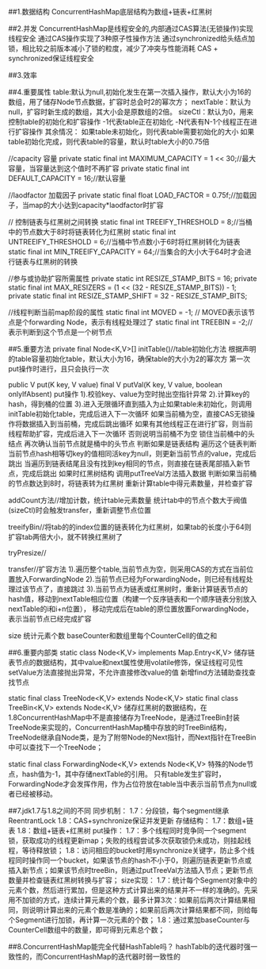 ##1.数据结构
ConcurrentHashMap底层结构为数组+链表+红黑树

##2.并发
ConcurrentHashMap是线程安全的,内部通过CAS算法(无锁操作)实现线程安全
通过CAS操作实现了3种原子性操作方法
通过synchronized给头结点加锁，相比较之前版本减小了锁的粒度，减少了冲突与性能消耗
CAS + synchronized保证线程安全

##3.效率

##4.重要属性
table:默认为null,初始化发生在第一次插入操作，默认大小为16的数组，用了储存Node节点数据，扩容时总会时2的幂次方；
nextTable：默认为null，扩容时新生成的数组，其大小会是原数组的2倍。
sizeCtl：默认为0，用来控制table的初始化和扩容操作
        -1代表table正在初始化
        -N代表有N-1个线程正在进行扩容操作
        其余情况：
                如果table未初始化，则代表table需要初始化的大小
                如果table初始化完成，则代表table的容量，默认时table大小的0.75倍



//capacity 容量
private static final int MAXIMUM_CAPACITY = 1 << 30;//最大容量，当容量达到这个值时不再扩容
private static final int DEFAULT_CAPACITY = 16;//默认容量

//laodfactor 加载因子
private static final float LOAD_FACTOR = 0.75f;//加载因子，当map的大小达到capacity*laodfactor时扩容

// 控制链表与红黑树之间转换
static final int TREEIFY_THRESHOLD = 8;//当桶中的节点数大于8时将链表转化为红黑树
static final int UNTREEIFY_THRESHOLD = 6;//当桶中节点数小于6时将红黑树转化为链表
static final int MIN_TREEIFY_CAPACITY = 64;//当集合的大小大于64时才会进行链表与红黑树的转换

//参与或协助扩容所需属性
private static int RESIZE_STAMP_BITS = 16;
private static final int MAX_RESIZERS = (1 << (32 - RESIZE_STAMP_BITS)) - 1;
private static final int RESIZE_STAMP_SHIFT = 32 - RESIZE_STAMP_BITS;

//线程判断当前map阶段的属性
static final int MOVED     = -1; // MOVED表示该节点是个forwarding Node，表示有线程处理过了
static final int TREEBIN   = -2;//表示判断到这个节点是一个树节点


##5.重要方法
 private final Node<K,V>[] initTable()//table初始化方法
根据声明的table容量初始化table，默认大小为16，确保table的大小为2的幂次方
第一次put操作时进行，且只会执行一次




public V put(K key, V value)
final V putVal(K key, V value, boolean onlyIfAbsent)
put操作
    1).校验key、value为空时抛出空指针异常
    2).计算key的hash，得到桶的位置
    3).进入无限循环直到插入为止如果table未初始化，则调用initTable初始化table，完成后进入下一次循环
            如果当前桶为空，直接CAS无锁操作将数据插入到当前桶，完成后跳出循环
            如果有其他线程正在进行扩容，则当前线程帮助扩容，完成后进入下一次循环
            否则说明当前桶不为空
                    锁住当前桶中的头结点
                    再次确认当前节点就是桶中的头节点
                    判断如果是链表结构
                            遍历这个链表判断当前节点hash相等切key的值相同活key为null，则更新当前节点的value，完成后跳出
                            当遍历到链表结尾且没有找到key相同的节点，则直接在链表尾部插入新节点，完成后跳出
                    如果时红黑树结构
                            调用putTreeVal方法插入数据
                    判断如果当前桶的节点数达到8时，将链表转为红黑树
                    重新计算table中得元素数量，并检查扩容




addCount方法//增加计数，统计table元素数量
        统计tab中的节点个数大于阀值(sizeCtl)时会触发transfer，重新调整节点位置
        


treeifyBin//将tab的的index位置的链表转化为红黑树，如果tab的长度小于64则扩容tab两倍大小，就不转换红黑树了

tryPresize//


transfer//扩容方法
        1).遍历整个table,当前节点为空，则采用CAS的方式在当前位置放入ForwardingNode
        2).当前节点已经为ForwardingNode，则已经有线程处理过该节点了，直接跳过
        3).当前节点为链表或红黑树时，重新计算链表节点的hash值，移动到nextTable相应位置（构建一个反序链表和一个顺序链表分别放入nextTable的i和i+n位置），
                移动完成后在table的原位置放置ForwardingNode，表示当前节点已经完成扩容
        

size 
统计元素个数
baseCounter和数组里每个CounterCell的值之和






##6.重要内部类
static class Node<K,V> implements Map.Entry<K,V>
储存链表节点的数据结构，其中value和next属性使用volatile修饰，保证线程可见性
setValue方法直接抛出异常，不允许直接修改value的值
新增find方法辅助查找查找节点

static final class TreeNode<K,V> extends Node<K,V>
static final class TreeBin<K,V> extends Node<K,V>
储存红黑树的数据结构，在1.8ConcurrentHashMap中不是直接储存为TreeNode，是通过TreeBin封装TreeNode来实现的，ConcurrentHashMap桶中存放的时TreeBin结构，TreeNode继承自Node类，是为了附带Node的Next指针，而Next指针在TreeBin中可以查找下一个TreeNode；

static final class ForwardingNode<K,V> extends Node<K,V>
特殊的Node节点，hash值为-1，其中存储nextTable的引用。
只有table发生扩容时，ForwardingNode才会发挥作用，作为占位符放在table当中表示当前节点为null或者已经被移动。
















##7.jdk1.7与1.8之间的不同
同步机制：
1.7：分段锁，每个segment继承ReentrantLock
1.8：CAS+synchronize保证并发更新
存储结构：
1.7：数组+链表
1.8：数组+链表+红黑树
put操作：
1.7：多个线程同时竞争同一个segment锁，获取成功的线程更新map；失败的线程尝试多次获取锁仍未成功，则挂起线程，等待释放锁；
1.8：访问相应的bucket时用synchronize关键字，防止多个线程同时操作同一个bucket，如果该节点的hash不小于0，则遍历链表更新节点或插入新节点；如果该节点时treeBin，则通过putTreeVal方法插入节点；更新节点数量并检查链表红黑树转换与扩容；
size实现：
1.7：统计每个Segment对象中的元素个数，然后进行累加，但是这种方式计算出来的结果并不一样的准确的。先采用不加锁的方式，连续计算元素的个数，最多计算3次：如果前后两次计算结果相同，则说明计算出来的元素个数是准确的；如果前后两次计算结果都不同，则给每个Segment进行加锁，再计算一次元素的个数；
1.8：通过累加baseCounter与CounterCell数组中的数量，即可得到元素总个数；




##8.ConcurrentHashMap能完全代替HashTable吗？
hashTablb的迭代器时强一致性的，而ConcurrentHashMap的迭代器时弱一致性的
